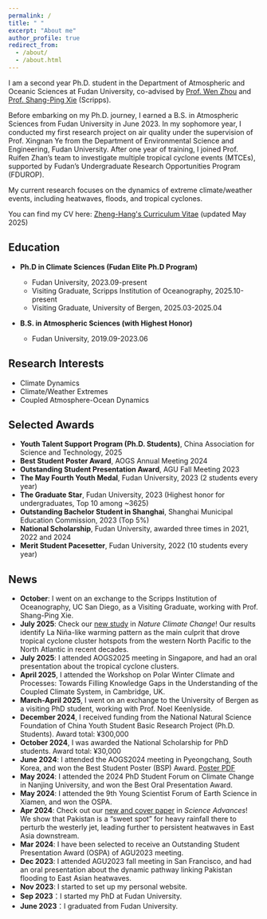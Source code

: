 ```yaml
---
permalink: /
title: " "
excerpt: "About me"
author_profile: true
redirect_from: 
  - /about/
  - /about.html
---
```


I am a second year Ph.D. student in the Department of Atmospheric and Oceanic Sciences at Fudan University, co-advised by [Prof. Wen Zhou](http://www.wenzhou-clim.com/en/) and [Prof. Shang-Ping Xie](http://sxie.ucsd.edu) (Scripps). 

Before embarking on my Ph.D. journey, I earned a B.S. in Atmospheric Sciences from Fudan University in June 2023. In my sophomore year, I conducted my first research project on air quality under the supervision of Prof. Xingnan Ye from the Department of Environmental Science and Engineering, Fudan University. After one year of training, I joined Prof. Ruifen Zhan’s team to investigate multiple tropical cyclone events (MTCEs), supported by Fudan’s Undergraduate Research Opportunities Program (FDUROP). 

My current research focuses on the dynamics of extreme climate/weather events, including heatwaves, floods, and tropical cyclones.

You can find my CV here: [Zheng-Hang's Curriculum Vitae](../files/CV-2505.pdf) (updated May 2025)

Education
---
* **Ph.D in Climate Sciences (Fudan Elite Ph.D Program)**
  * Fudan University, 2023.09-present
  * Visiting Graduate, Scripps Institution of Oceanography, 2025.10-present
  * Visiting Graduate, University of Bergen, 2025.03-2025.04

* **B.S. in Atmospheric Sciences (with Highest Honor)**
  * Fudan University, 2019.09-2023.06

Research Interests
---
* Climate Dynamics
* Climate/Weather Extremes
* Coupled Atmosphere-Ocean Dynamics
  
Selected Awards
---
* **Youth Talent Support Program (Ph.D. Students)**, China Association for Science and Technology, 2025
* **Best Student Poster Award**, AOGS Annual Meeting 2024
* **Outstanding Student Presentation Award**, AGU Fall Meeting 2023
* **The May Fourth Youth Medal**, Fudan University, 2023 (2 students every year)
* **The Graduate Star**, Fudan University, 2023 (Highest honor for undergraduates, Top 10 among ~3625)
* **Outstanding Bachelor Student in Shanghai**, Shanghai Municipal Education Commission, 2023 (Top 5%)
* **National Scholarship**, Fudan University, awarded three times in 2021, 2022 and 2024 
* **Merit Student Pacesetter**, Fudan University, 2022 (10 students every year)

News
---
* **October**: I went on an exchange to the Scripps Institution of Oceanography, UC San Diego, as a Visiting Graduate, working with Prof. Shang-Ping Xie.
* **July 2025**: Check our [new study]((https://www.nature.com/articles/s41558-025-02397-9)) in *Nature Climate Change*! Our results identify La Niña-like warming pattern as the main culprit that drove tropical cyclone cluster hotspots from the western North Pacific to the North Atlantic in recent decades. 
* **July 2025**: I attended AOGS2025 meeting in Singapore, and had an oral presentation about the tropical cyclone clusters.
* **April 2025**, I attended the Workshop on Polar Winter Climate and Processes: Towards Filling Knowledge Gaps in the Understanding of the Coupled Climate System, in Cambridge, UK.
* **March-April 2025**, I went on an exchange to the University of Bergen as a visiting PhD student, working with Prof. Noel Keenlyside.
* **December 2024**, I received funding from the National Natural Science Foundation of China Youth Student Basic Research Project (Ph.D. Students). Award total: ¥300,000
* **October 2024**, I was awarded the National Scholarship for PhD students. Award total: ¥30,000
* **June 2024**: I attended the AOGS2024 meeting in Pyeongchang, South Korea, and won the Best Student Poster (BSP) Award. [Poster PDF](../files/poster_2406.pdf)
* **May 2024**: I attended the 2024 PhD Student Forum on Climate Change in Nanjing University, and won the Best Oral Presentation Award. 
* **May 2024**: I attended the 9th Young Scientist Forum of Earth Science in Xiamen, and won the OSPA. 
* **Apr 2024**: Check out our [new and cover paper]((https://doi.org/10.1126/sciadv.adk9250)) in *Science Advances*! We show that Pakistan is a “sweet spot” for heavy rainfall there to perturb the westerly jet, leading further to persistent heatwaves in East Asia downstream.
* **Mar 2024**: I have been selected to receive an Outstanding Student Presentation Award (OSPA) of AGU2023 meeting.
* **Dec 2023**: I attended AGU2023 fall meeting in San Francisco, and had an oral presentation about the dynamic pathway linking Pakistan flooding to East Asian heatwaves.
* **Nov 2023**: I started to set up my personal website.
* **Sep 2023**：I started my PhD at Fudan University.
* **June 2023**：I graduated from Fudan University.
